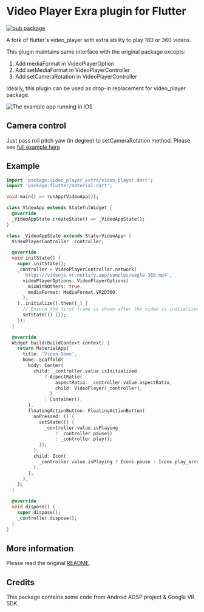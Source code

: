 # Video Player Exra plugin for Flutter

[![pub package](https://img.shields.io/pub/v/video_player_extra.svg)](https://pub.dev/packages/video_player_extra)

A fork of flutter's video_player with extra ability to play 180 or 360 videos.

This plugin maintains same interface with the original package excepts:
1. Add mediaFormat in VideoPlayerOption
2. Add setMediaFormat in VideoPlayerController
3. Add setCameraRotation in VideoPlayerController

Ideally, this plugin can be used as drop-in replacement for video_player package.


![The example app running in iOS](https://github.com/Eittipat/plugins/blob/video_player_360/packages/video_player/video_player/doc/demo360.gif?raw=true)

## Camera control

Just pass roll pitch yaw (in degree) to setCameraRotation method. Please see [full example here](https://github.com/Eittipat/plugins/blob/video_player_360/packages/video_player/video_player/example/lib/main.dart)

## Example

```dart
import 'package:video_player_extra/video_player.dart';
import 'package:flutter/material.dart';

void main() => runApp(VideoApp());

class VideoApp extends StatefulWidget {
  @override
  _VideoAppState createState() => _VideoAppState();
}

class _VideoAppState extends State<VideoApp> {
  VideoPlayerController _controller;

  @override
  void initState() {
    super.initState();
    _controller = VideoPlayerController.network(
      'https://videojs-vr.netlify.app/samples/eagle-360.mp4',
      videoPlayerOptions: VideoPlayerOptions(
        mixWithOthers: true,
        mediaFormat: MediaFormat.VR2D360,
      ),
    )..initialize().then((_) {
      // Ensure the first frame is shown after the video is initialized, even before the play button has been pressed.
      setState(() {});
    });
  }

  @override
  Widget build(BuildContext context) {
    return MaterialApp(
      title: 'Video Demo',
      home: Scaffold(
        body: Center(
          child: _controller.value.isInitialized
              ? AspectRatio(
                  aspectRatio: _controller.value.aspectRatio,
                  child: VideoPlayer(_controller),
                )
              : Container(),
        ),
        floatingActionButton: FloatingActionButton(
          onPressed: () {
            setState(() {
              _controller.value.isPlaying
                  ? _controller.pause()
                  : _controller.play();
            });
          },
          child: Icon(
            _controller.value.isPlaying ? Icons.pause : Icons.play_arrow,
          ),
        ),
      ),
    );
  }

  @override
  void dispose() {
    super.dispose();
    _controller.dispose();
  }
}
```

## More information
Please read the original [README](https://pub.dev/packages/video_player).


## Credits
This package contains some code from Android AOSP project & Google VR SDK




